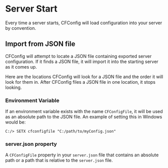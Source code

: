 # Server Start

Every time a server starts, CFConfig will load configuration into your server by convention. 

## Import from JSON file

CFConfig will attempt to locate a JSON file containing exported server configuration. If it finds a JSON file, it will import it into the starting server as it comes up.  

Here are the locations CFConfig will look for a JSON file and the order it will look for them in.  After CFConfig files a JSON file in one location, it stops looking.

### Environment Variable

If an environment variable exists with the name `CFConfigFile`, it will be used as an absolute path to the JSON file.  An example of setting this in Windows would be:

```
C:/> SETX cfconfigfile "C:/path/to/myConfig.json"
```

### server.json property

A `CFConfigFile` property in your `server.json` file that contains an absolute path or a path that is relative to the `server.json` file.

